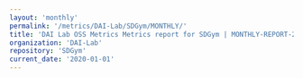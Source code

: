 ```yaml
---
layout: 'monthly'
permalink: '/metrics/DAI-Lab/SDGym/MONTHLY/'
title: 'DAI Lab OSS Metrics Metrics report for SDGym | MONTHLY-REPORT-2020-01-01'
organization: 'DAI-Lab'
repository: 'SDGym'
current_date: '2020-01-01'
---
```

